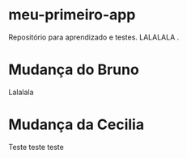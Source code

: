 # meu-primeiro-app
Repositório para aprendizado e testes.
LALALALA .

# Mudança do Bruno
Lalalala

# Mudança da Cecilia
Teste teste teste